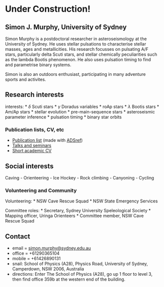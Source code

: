 # Under Construction!

## Simon J. Murphy, University of Sydney

Simon Murphy is a postdoctoral researcher in asteroseismology at the University of Sydney. He uses stellar pulsations to characterise stellar masses, ages and metallicities. His research focusses on pulsating A/F stars, particularly delta Scuti stars, and stellar chemically peculiarities such as the lambda Bootis phenomenon. He also uses pulsation timing to find and parametrise binary systems.

Simon is also an outdoors enthusiast, participating in many adventure sports and activites.
## Research interests

interests:
    * $\delta$ Scuti stars
    * $\gamma$ Doradus variables
    * roAp stars
    * $\lambda$ Bootis stars
    * Am/Ap stars
    * stellar evolution
    * pre-main-sequence stars
    * asteroseismic parameter inference
    * pulsation timing
    * binary star orbits

### Publication lists, CV, etc

* [Publication list](https://www.dropbox.com/s/9qni389nkng53tb/publications.pdf?dl=0) (made with [ADSref](https://github.com/SimonJMurphy/ADSref))
* [Talks and seminars](https://www.dropbox.com/s/e6fwd34iix3rozp/presentations.pdf?dl=0)
* [Short academic CV](https://www.dropbox.com/s/0uvepmkof8bxjdy/Simon_J_Murphy_CV_short_2021_09.pdf?dl=0)

## Social interests

Caving - Orienteering - Ice Hockey - Rock climbing - Canyoning - Cycling

### Volunteering and Community

Volunteering:
    * NSW Cave Rescue Squad
    * NSW State Emergency Services

Committee roles:
    * Secretary, Sydney University Speleological Society
    * Mapping officer, Uringa Orienteers
    * Committee member, NSW Cave Rescue Squad

## Contact

* email = simon.murphy@sydney.edu.au
* office = +61290365104
* mobile = +61426890131
* snail: School of Physics (A28), Physics Road, University of Sydney, Camperdown, NSW 2006, Australia
* directions: Enter The School of Physics (A28), go up 1 floor to level 3, then find office 359b at the western end of the building.
